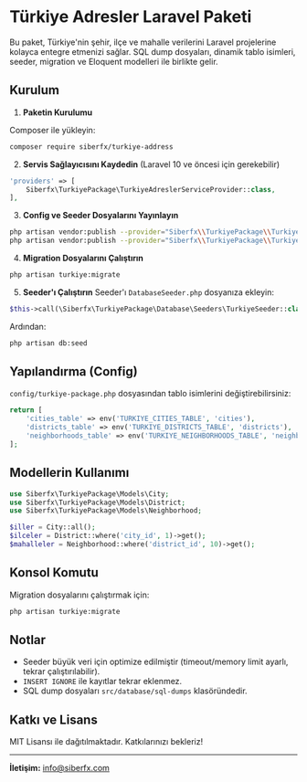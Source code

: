 # Türkiye Adresler Laravel Paketi

Bu paket, Türkiye'nin şehir, ilçe ve mahalle verilerini Laravel projelerine kolayca entegre etmenizi sağlar. SQL dump dosyaları, dinamik tablo isimleri, seeder, migration ve Eloquent modelleri ile birlikte gelir.

## Kurulum

1. **Paketin Kurulumu**

Composer ile yükleyin:
```bash
composer require siberfx/turkiye-address
```

2. **Servis Sağlayıcısını Kaydedin** (Laravel 10 ve öncesi için gerekebilir)
```php
'providers' => [
    Siberfx\TurkiyePackage\TurkiyeAdreslerServiceProvider::class,
],
```

3. **Config ve Seeder Dosyalarını Yayınlayın**
```bash
php artisan vendor:publish --provider="Siberfx\\TurkiyePackage\\TurkiyeAdreslerServiceProvider" --tag=config
php artisan vendor:publish --provider="Siberfx\\TurkiyePackage\\TurkiyeAdreslerServiceProvider" --tag=seeders
```

4. **Migration Dosyalarını Çalıştırın**
```bash
php artisan turkiye:migrate
```

5. **Seeder'ı Çalıştırın**
Seeder'ı `DatabaseSeeder.php` dosyanıza ekleyin:
```php
$this->call(\Siberfx\TurkiyePackage\Database\Seeders\TurkiyeSeeder::class);
```
Ardından:
```bash
php artisan db:seed
```

## Yapılandırma (Config)

`config/turkiye-package.php` dosyasından tablo isimlerini değiştirebilirsiniz:
```php
return [
    'cities_table' => env('TURKIYE_CITIES_TABLE', 'cities'),
    'districts_table' => env('TURKIYE_DISTRICTS_TABLE', 'districts'),
    'neighborhoods_table' => env('TURKIYE_NEIGHBORHOODS_TABLE', 'neighborhoods'),
];
```

## Modellerin Kullanımı

```php
use Siberfx\TurkiyePackage\Models\City;
use Siberfx\TurkiyePackage\Models\District;
use Siberfx\TurkiyePackage\Models\Neighborhood;

$iller = City::all();
$ilceler = District::where('city_id', 1)->get();
$mahalleler = Neighborhood::where('district_id', 10)->get();
```

## Konsol Komutu

Migration dosyalarını çalıştırmak için:
```bash
php artisan turkiye:migrate
```

## Notlar
- Seeder büyük veri için optimize edilmiştir (timeout/memory limit ayarlı, tekrar çalıştırılabilir).
- `INSERT IGNORE` ile kayıtlar tekrar eklenmez.
- SQL dump dosyaları `src/database/sql-dumps` klasöründedir.

## Katkı ve Lisans
MIT Lisansı ile dağıtılmaktadır. Katkılarınızı bekleriz!

---

**İletişim:** info@siberfx.com
